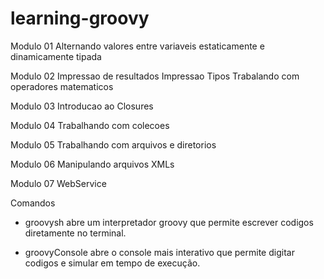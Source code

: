 # learning-groovy

Modulo 01
    Alternando valores entre variaveis estaticamente 
    e dinamicamente tipada
    
Modulo 02
    Impressao de resultados 
    Impressao Tipos
    Trabalando com operadores matematicos
  
Modulo 03
    Introducao ao Closures

Modulo 04
    Trabalhando com colecoes
 
Modulo 05
    Trabalhando com arquivos e diretorios

Modulo 06
    Manipulando arquivos XMLs
   
Modulo 07
    WebService 
    
    
Comandos
- groovysh
    abre um interpretador groovy que permite escrever codigos diretamente no terminal.
    
- groovyConsole
    abre o console mais interativo que permite digitar codigos e simular em tempo de execução.

   
[link de video aula]:(https://www.youtube.com/watch?v=B98jc8hdu9g)
[Link do curso]:(http://www.devmedia.com.br/curso/introducao-ao-groovy/55)
